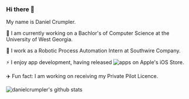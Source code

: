 ### Hi there 👋

My name is Daniel Crumpler.

🔭 I am currently working on a Bachlor's of Computer Science at the University of West Georgia.

🏢 I work as a Robotic Process Automation Intern at Southwire Company. 

⚡ I enjoy app development, having released ![apps](https://apps.apple.com/bt/developer/daniel-crumpler/id1524923152) on Apple's iOS Store.

✈️ Fun fact: I am working on receiving my Private Pilot Licence.

![danielcrumpler's github stats](https://github-readme-stats.vercel.app/api?username=danielcrumpler&count_private=true)

<!--
**danielcrumpler/danielcrumpler** is a ✨ _special_ ✨ repository because its `README.md` (this file) appears on your GitHub profile.

Here are some ideas to get you started:

- 🔭 I’m currently working on ...
- 🌱 I’m currently learning ...
- 👯 I’m looking to collaborate on ...
- 🤔 I’m looking for help with ...
- 💬 Ask me about ...
- 📫 How to reach me: ...
- 😄 Pronouns: ...
- ⚡ Fun fact: ...
-->
